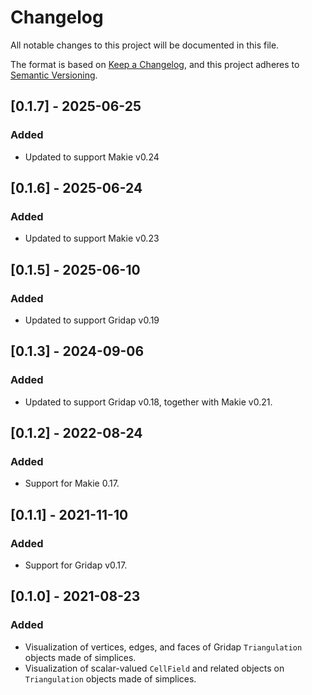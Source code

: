 # Changelog

All notable changes to this project will be documented in this file.

The format is based on [Keep a Changelog](https://keepachangelog.com/en/1.0.0/),
and this project adheres to [Semantic Versioning](https://semver.org/spec/v2.0.0.html).

## [0.1.7] - 2025-06-25

### Added 

- Updated to support Makie v0.24

## [0.1.6] - 2025-06-24

### Added 

- Updated to support Makie v0.23

## [0.1.5] - 2025-06-10

### Added 

- Updated to support Gridap v0.19

## [0.1.3] - 2024-09-06

### Added

- Updated to support Gridap v0.18, together with Makie v0.21.

## [0.1.2] - 2022-08-24

### Added

- Support for Makie 0.17.

## [0.1.1] - 2021-11-10

### Added
- Support for Gridap v0.17.

## [0.1.0] - 2021-08-23

### Added
- Visualization of vertices, edges, and faces of Gridap `Triangulation` objects made of simplices.
- Visualization of scalar-valued `CellField` and related objects on `Triangulation` objects made of simplices.

